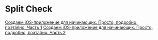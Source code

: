 #  Split Check

[Создаем iOS-приложение для начинающих. Просто, подробно, поэтапно. Часть 1](https://youtu.be/hAdSdnNeLKs)
[Создаем iOS-приложение для начинающих. Просто, подробно, поэтапно. Часть 2](https://youtu.be/Hom46fPMiNQ)

